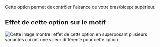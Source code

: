 Cette option permet de contrôler l'aisance de votre bras/biceps supérieur.

## Effet de cette option sur le motif

![Cette image montre l'effet de cette option en superposant plusieurs variantes qui ont une valeur différente pour cette option](bent\_bicepsease\_sample.svg "Effet de cette option sur le motif")
